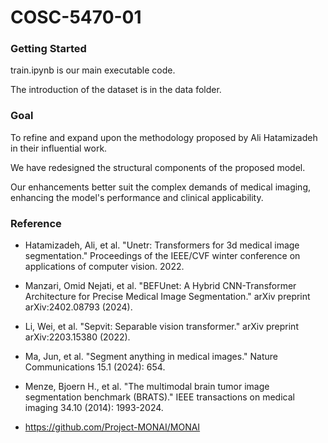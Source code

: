 # COSC-5470-01

### Getting Started

train.ipynb is our main executable code.

The introduction of the dataset is in the data folder.

### Goal

To refine and expand upon the methodology proposed by Ali Hatamizadeh in their influential work.

We have redesigned the structural components of the proposed model.

Our enhancements better suit the complex demands of medical imaging, enhancing the model's performance and clinical applicability.

### Reference

- Hatamizadeh, Ali, et al. "Unetr: Transformers for 3d medical image segmentation." Proceedings of the IEEE/CVF winter conference on applications of computer vision. 2022.

- Manzari, Omid Nejati, et al. "BEFUnet: A Hybrid CNN-Transformer Architecture for Precise Medical Image Segmentation." arXiv preprint arXiv:2402.08793 (2024).

- Li, Wei, et al. "Sepvit: Separable vision transformer." arXiv preprint arXiv:2203.15380 (2022).

- Ma, Jun, et al. "Segment anything in medical images." Nature Communications 15.1 (2024): 654.

- Menze, Bjoern H., et al. "The multimodal brain tumor image segmentation benchmark (BRATS)." IEEE transactions on medical imaging 34.10 (2014): 1993-2024.

- https://github.com/Project-MONAI/MONAI
